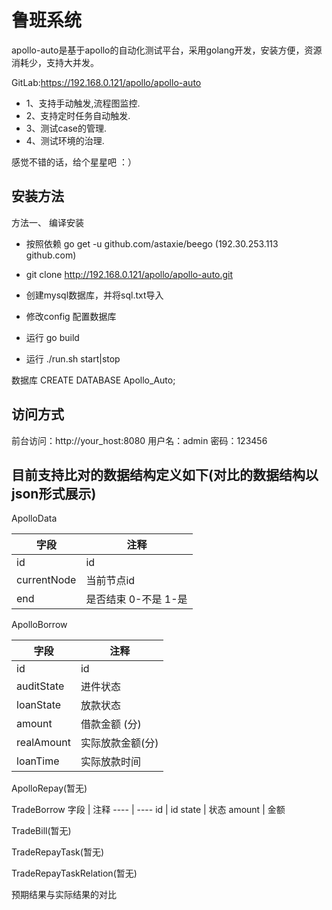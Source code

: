鲁班系统
====

apollo-auto是基于apollo的自动化测试平台，采用golang开发，安装方便，资源消耗少，支持大并发。

GitLab:https://192.168.0.121/apollo/apollo-auto


- 1、支持手动触发,流程图监控.
- 2、支持定时任务自动触发.
- 3、测试case的管理.
- 4、测试环境的治理.

感觉不错的话，给个星星吧 ：）


安装方法
----

方法一、 编译安装

- 按照依赖 go get -u github.com/astaxie/beego (192.30.253.113   github.com)

- git clone http://192.168.0.121/apollo/apollo-auto.git
- 创建mysql数据库，并将sql.txt导入
- 修改config 配置数据库
- 运行 go build
- 运行 ./run.sh start|stop


数据库
CREATE DATABASE Apollo_Auto;


访问方式
----
前台访问：http://your_host:8080
用户名：admin 密码：123456


目前支持比对的数据结构定义如下(对比的数据结构以json形式展示)
----

ApolloData

字段 | 注释 
--- | ----
id  |  id
currentNode | 当前节点id
end | 是否结束 0-不是 1-是


ApolloBorrow

字段 | 注释
---- | ----
id | id
auditState | 进件状态
loanState | 放款状态
amount | 借款金额 (分)
realAmount | 实际放款金额(分)
loanTime | 实际放款时间

ApolloRepay(暂无)

TradeBorrow
字段 | 注释
---- | ----
id | id
state | 状态
amount | 金额


TradeBill(暂无)

TradeRepayTask(暂无)

TradeRepayTaskRelation(暂无)



预期结果与实际结果的对比



